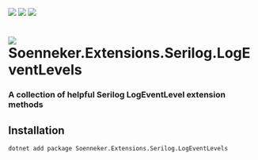 ﻿[![](https://img.shields.io/nuget/v/soenneker.extensions.serilog.logeventlevels.svg?style=for-the-badge)](https://www.nuget.org/packages/soenneker.extensions.serilog.logeventlevels/)
[![](https://img.shields.io/github/actions/workflow/status/soenneker/soenneker.extensions.serilog.logeventlevels/publish-package.yml?style=for-the-badge)](https://github.com/soenneker/soenneker.extensions.serilog.logeventlevels/actions/workflows/publish-package.yml)
[![](https://img.shields.io/nuget/dt/soenneker.extensions.serilog.logeventlevels.svg?style=for-the-badge)](https://www.nuget.org/packages/soenneker.extensions.serilog.logeventlevels/)

# ![](https://user-images.githubusercontent.com/4441470/224455560-91ed3ee7-f510-4041-a8d2-3fc093025112.png) Soenneker.Extensions.Serilog.LogEventLevels
### A collection of helpful Serilog LogEventLevel extension methods

## Installation

```
dotnet add package Soenneker.Extensions.Serilog.LogEventLevels
```
